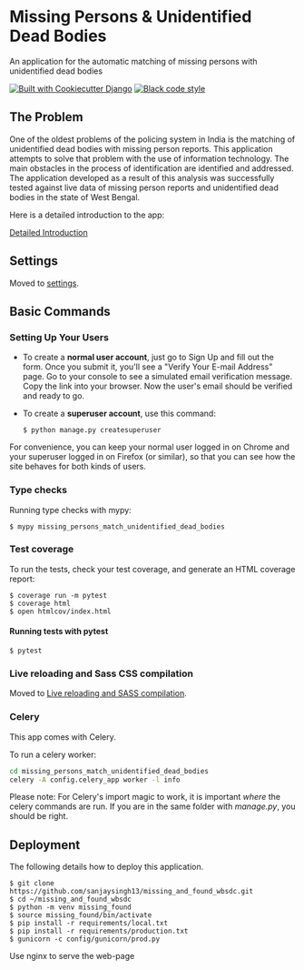 # Missing Persons & Unidentified Dead Bodies

An application for the automatic matching of missing persons with unidentified dead bodies

[![Built with Cookiecutter Django](https://img.shields.io/badge/built%20with-Cookiecutter%20Django-ff69b4.svg?logo=cookiecutter)](https://github.com/cookiecutter/cookiecutter-django/)
[![Black code style](https://img.shields.io/badge/code%20style-black-000000.svg)](https://github.com/ambv/black)


## The Problem

One of the oldest problems of the policing system in India is the matching of unidentified dead bodies with missing person reports. This application attempts to solve that problem with the use of information technology. The main obstacles in the process of identification are identified and addressed. The application developed as a result of this analysis was successfully tested against live data of missing person reports and unidentified dead bodies in the state of West Bengal.

Here is a detailed introduction to the app:

[Detailed Introduction](https://drive.google.com/file/d/1byOUWPfPF7nHIESkGlOUdJVXdAWevD_h/view?usp=share_link)

## Settings

Moved to [settings](http://cookiecutter-django.readthedocs.io/en/latest/settings.html).

## Basic Commands

### Setting Up Your Users

-   To create a **normal user account**, just go to Sign Up and fill out the form. Once you submit it, you'll see a "Verify Your E-mail Address" page. Go to your console to see a simulated email verification message. Copy the link into your browser. Now the user's email should be verified and ready to go.

-   To create a **superuser account**, use this command:

        $ python manage.py createsuperuser

For convenience, you can keep your normal user logged in on Chrome and your superuser logged in on Firefox (or similar), so that you can see how the site behaves for both kinds of users.

### Type checks

Running type checks with mypy:

    $ mypy missing_persons_match_unidentified_dead_bodies

### Test coverage

To run the tests, check your test coverage, and generate an HTML coverage report:

    $ coverage run -m pytest
    $ coverage html
    $ open htmlcov/index.html

#### Running tests with pytest

    $ pytest

### Live reloading and Sass CSS compilation

Moved to [Live reloading and SASS compilation](https://cookiecutter-django.readthedocs.io/en/latest/developing-locally.html#sass-compilation-live-reloading).

### Celery

This app comes with Celery.

To run a celery worker:

``` bash
cd missing_persons_match_unidentified_dead_bodies
celery -A config.celery_app worker -l info
```

Please note: For Celery's import magic to work, it is important *where* the celery commands are run. If you are in the same folder with *manage.py*, you should be right.

## Deployment

The following details how to deploy this application.

    $ git clone https://github.com/sanjaysingh13/missing_and_found_wbsdc.git
    $ cd ~/missing_and_found_wbsdc
    $ python -m venv missing_found
    $ source missing_found/bin/activate
    $ pip install -r requirements/local.txt
    $ pip install -r requirements/production.txt
    $ gunicorn -c config/gunicorn/prod.py
Use nginx to serve the web-page
